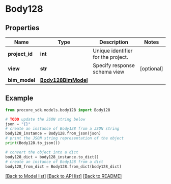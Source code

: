 # Body128


## Properties

Name | Type | Description | Notes
------------ | ------------- | ------------- | -------------
**project_id** | **int** | Unique identifier for the project. | 
**view** | **str** | Specify response schema view | [optional] 
**bim_model** | [**Body128BimModel**](Body128BimModel.md) |  | 

## Example

```python
from procore_sdk.models.body128 import Body128

# TODO update the JSON string below
json = "{}"
# create an instance of Body128 from a JSON string
body128_instance = Body128.from_json(json)
# print the JSON string representation of the object
print(Body128.to_json())

# convert the object into a dict
body128_dict = body128_instance.to_dict()
# create an instance of Body128 from a dict
body128_from_dict = Body128.from_dict(body128_dict)
```
[[Back to Model list]](../README.md#documentation-for-models) [[Back to API list]](../README.md#documentation-for-api-endpoints) [[Back to README]](../README.md)


